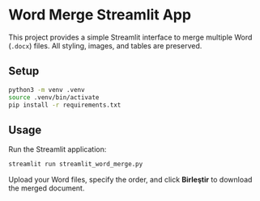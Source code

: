 # Word Merge Streamlit App

This project provides a simple Streamlit interface to merge multiple Word
(`.docx`) files. All styling, images, and tables are preserved.

## Setup

```bash
python3 -m venv .venv
source .venv/bin/activate
pip install -r requirements.txt
```

## Usage

Run the Streamlit application:

```bash
streamlit run streamlit_word_merge.py
```

Upload your Word files, specify the order, and click **Birleştir** to download the merged document.

